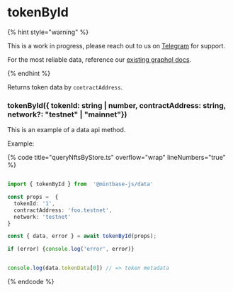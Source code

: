 # tokenById



{% hint style="warning" %}



This is a work in progress, please reach out to us on [Telegram](https://t.me/mintdev) for support.

For the most reliable data, reference our [existing graphql docs](https://docs.mintbase.io/dev/read-data/mintbase-graph).



{% endhint %}




Returns token data  by `contractAddress`.



### tokenById({ tokenId: string | number, contractAddress: string, network?: "testnet" | "mainnet"})



This is an example of a data api method.




Example:



{% code title="queryNftsByStore.ts" overflow="wrap" lineNumbers="true" %}

```typescript

import { tokenById } from  '@mintbase-js/data'

const props =  {
  tokenId: '1',
  contractAddress: 'foo.testnet',
  network: 'testnet'
}

const { data, error } = await tokenById(props);

if (error) {console.log('error', error)}


console.log(data.tokenData[0]) // => token metadata

```

{% endcode %}